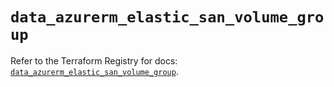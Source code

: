 # `data_azurerm_elastic_san_volume_group`

Refer to the Terraform Registry for docs: [`data_azurerm_elastic_san_volume_group`](https://registry.terraform.io/providers/hashicorp/azurerm/4.20.0/docs/data-sources/elastic_san_volume_group).
